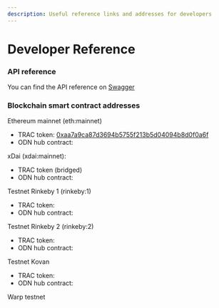 ```yaml
---
description: Useful reference links and addresses for developers
---
```


# Developer Reference

### API reference

You can find the API reference on [Swagger](https://app.swaggerhub.com/apis-docs/TraceLabs/ot-node-api/v2.1)

### Blockchain smart contract addresses

Ethereum mainnet \(eth:mainnet\)

* TRAC token: [0xaa7a9ca87d3694b5755f213b5d04094b8d0f0a6f](https://etherscan.io/address/0xaa7a9ca87d3694b5755f213b5d04094b8d0f0a6f)
* ODN hub contract: 

xDai \(xdai:mainnet\):

* TRAC token \(bridged\)
* ODN hub contract:

Testnet Rinkeby 1 \(rinkeby:1\)

* TRAC token: 
* ODN hub contract: 

Testnet Rinkeby 2 \(rinkeby:2\)

* TRAC token: 
* ODN hub contract: 

Testnet Kovan

* TRAC token: 
* ODN hub contract: 

Warp testnet



